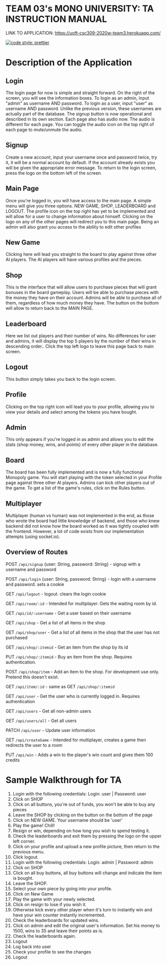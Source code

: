 # TEAM 03's MONO UNIVERSITY: TA INSTRUCTION MANUAL

LINK TO APPLICATION: https://uoft-csc309-2020w-team3.herokuapp.com/

[![code style: prettier](https://img.shields.io/badge/code_style-prettier-ff69b4.svg?style=flat-square)](https://github.com/prettier/prettier)

# Description of the Application

## Login

The login page for now is simple and straight forward.
On the right of the screen, you will see the information boxes.
To login as an admin, input "admin" as username AND password.
To login as a user, input "user" as username AND password.
Unlike the previous version, these usernames are actually part of the database.
The signup button is now operational and described in its own section. Each page also has audio now. The audio is different for each page. You can toggle the audio icon on the top right of each page to mute/unmute the audio.

## Signup

Create a new account, input your username once and password twice, try it, it will be a normal
account by default. If the account already exists you will be given the appropriate error message.
To return to the login screen, press the logo on the bottom left of the screen.

## Main Page

Once you're logged in, you will have access to the main page. A simple menu will give you
three options. NEW GAME, SHOP, LEADERBOARD and LOGOUT. The profile icon on the top right
has yet to be implemented and will allow for a user to change information about himself.
Clicking on the logo on any of the other pages will redirect you to this main page.
Being an admin will also grant you access to the ability to edit other profiles

## New Game

Clicking here will lead you straight to the board to play against three other AI players.
The AI players will have various profiles and the pieces.

## Shop

This is the interface that will allow users to purchase pieces that will grant bonuses in the board gameplay.
Users will be able to purchase pieces with the money they have on their account.
Admins will be able to purchase all of them, regardless of how much money they have.
The button on the bottom will allow to return back to the MAIN PAGE.

## Leaderboard

Here we list out players and their number of wins.
No differences for user and admins, it will display the top 5 players by the number of their wins in descending order..
Click the top left logo to leave this page back to main screen.

## Logout

This button simply takes you back to the login screen.

## Profile

Clicking on the top right icon will lead you to your profile, allowing you to view your details and select among the tokens you have bought.

## Admin

This only appears if you're logged in as admin and allows you to edit the stats (shop money, wins, and points) of every other player in the database.

## Board

The board has been fully implemented and is now a fully functional Monopoly game. You will start playing with the token selected in your Profile page against three other AI players. Admins can kick other players out of the game. To get a list of the game's rules, click on the Rules button.

## Multiplayer

Multiplayer (human vs human) was not implemented in the end, as those who wrote the board had little knowledge of backend,
and those who knew backend did not know how the board worked as it was tightly coupled with the frontend.
However, a lot of code exists from our implementation attempts (using socket.io).

## Overview of Routes

POST `/api/signup` {user: String, password: String} - signup with a username and password

POST `/api/login` {user: String, password: String} - login with a username and password. sets a cookie

GET `/api/logout` - logout. clears the login cookie

GET `/api/room/:id` - Intended for multiplayer. Gets the waiting room by id.

GET `/api/id/:username` - Get a user based on their username

GET `/api/shop` - Get a list of all items in the shop

GET `/api/shop/user` - Get a list of all items in the shop that the user has not purchased

GET `/api/shop/:itemid` - Get an item from the shop by its id

PUT `/api/shop/:itemid` - Buy an item from the shop. Requires authentication.

POST `/api/shop/item` - Add an item to the shop. For development use only. Pretend this doesn't exist.

GET `/api/item/:id` - same as GET `/api/shop/:itemid`

GET `/api/user` - Get the user who is currently logged in. Requires authentication

GET `/api/users` - Get all non-admin users

GET `/api/users/all` - Get all users

PATCH `/api/user` - Update user information

GET `/api/createGame` - Intended for multiplayer, creates a game then redirects the user to a room

PUT `/api/win` - Adds a win to the player's win count and gives them 100 credits

# Sample Walkthrough for TA

1. Login with the following credentials: Login: user | Password: user
2. Click on SHOP
3. Click on all buttons, you're out of funds, you won't be able to buy any pieces
4. Leave the SHOP by clicking on the button on the bottom of the page
5. Click on NEW GAME. Your username should be 'user'
6. Play the game! Chill!
7. Resign or win, depending on how long you wish to spend testing it.
8. Check the leaderboards and exit them by pressing the logo on the upper left corner.
9. Click on your profile and upload a new profile picture, then return to the previous menu.
10. Click logout.
11. Login with the following credentials: Login: admin | Password: admin
12. Click on SHOP
13. Click on all buy buttons, all buy buttons will change and indicate the item is bought.
14. Leave the SHOP.
15. Select your own piece by going into your profile.
16. Click on New Game
17. Play the game with your newly selected.
18. Click on resign to lose if you wish it.
19. Otherwise kick every other player when it's turn to instantly win and have your win counter instantly incremented.
20. Check the leaderboards for updated wins.
21. Click on admin and edit the original user's information. Set his money to 1500, wins to 35 and leave their points as is.
22. Check the leaderboards again.
23. Logout
24. Log back into user
25. Check your profile to see the changes
26. Logout
